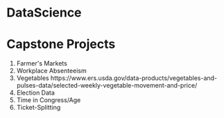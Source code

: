 # DataScience

<h1>Capstone Projects</h1>
<ol><li>Farmer's Markets</li>
  <li>Workplace Absenteeism</li>
  <li>Vegetables https://www.ers.usda.gov/data-products/vegetables-and-pulses-data/selected-weekly-vegetable-movement-and-price/</li>
  <li>Election Data</li>
  <li>Time in Congress/Age</li>
  <li>Ticket-Splitting</li> 
</ol>
